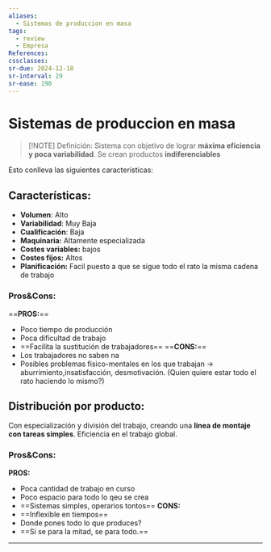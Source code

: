 ```yaml
---
aliases:
  - Sistemas de produccion en masa
tags:
  - review
  - Empresa
References: 
cssclasses:
sr-due: 2024-12-18
sr-interval: 29
sr-ease: 190
---
```

# Sistemas de produccion en masa

> [!NOTE] Definición: 
> Sistema con objetivo de lograr **máxima eficiencia y poca variabilidad**. Se crean productos **indiferenciables**

Esto conlleva las siguientes características:
## Características:

+ **Volumen**: Alto
+ **Variabilidad**: Muy Baja
+ **Cualificación**: Baja
+ **Maquinaria:** Altamente especializada 
+ **Costes variables:** bajos
+ **Costes fijos:** Altos
+ **Planificación:** Facil puesto a que se sigue todo el rato la misma cadena de trabajo

### Pros&Cons:
==**PROS:**==
+ Poco tiempo de producción
+ Poca dificultad de trabajo
+ ==Facilita la sustitución de trabajadores==
==**CONS:**==
+ Los trabajadores no saben na
+ Posibles problemas fisico-mentales en los que trabajan → aburrimiento,insatisfacción, desmotivación. (Quien quiere estar todo el rato haciendo lo mismo?)


## Distribución por producto:
Con especialización y división del trabajo, creando una **linea de montaje con tareas simples**. Eficiencia en el trabajo global.

### Pros&Cons:
**PROS:**
+ Poca cantidad de trabajo en curso
+ Poco espacio para todo lo qeu se crea
+ ==Sistemas simples, operarios tontos==
**CONS:**
+ ==Inflexible en tiempos==
+ Donde pones todo lo que produces?
+ ==Si se para la mitad, se para todo.==
***
